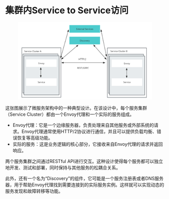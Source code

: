 # 集群内Service to Service访问

<figure><img src="../../../../.gitbook/assets/image (8).png" alt=""><figcaption></figcaption></figure>

这张图展示了微服务架构中的一种典型设计。在该设计中，每个服务集群（Service Cluster）都由一个Envoy代理和一个实际的服务组成。

* Envoy代理：它是一个边缘服务器，负责处理来自其他服务或外部系统的请求。Envoy代理通常使用HTTP/2协议进行通信，并且可以提供负载均衡、错误恢复等高级功能。
* 实际的服务：这是业务逻辑的核心部分，它接收来自Envoy代理的请求并返回响应。

两个服务集群之间通过RESTful API进行交互。这种设计使得每个服务都可以独立地开发、测试和部署，同时保持与其他服务的松耦合关系。

此外，还有一个名为“Discovery”的组件，它可能是一个服务注册表或者DNS服务器，用于帮助Envoy代理找到需要连接到的实际服务实例。这样就可以实现动态的服务发现和故障转移等功能。
